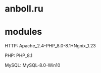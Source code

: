 # anboll.ru

# modules
HTTP:
Apache_2.4-PHP_8.0-8.1+Ngnix_1.23

PHP:
PHP_8.1

MySQL:
MySQL-8.0-Win10